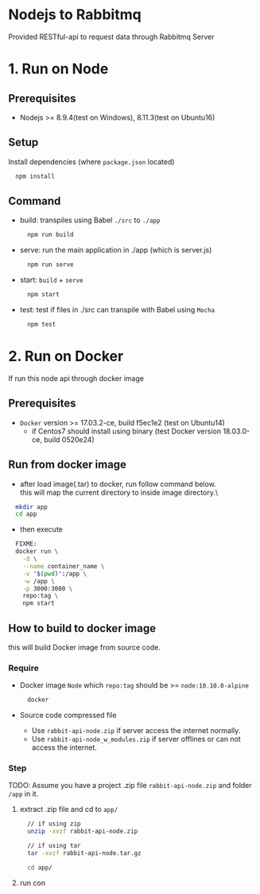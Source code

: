# Nodejs to Rabbitmq

  Provided RESTful-api to request data through Rabbitmq Server

# 1. Run on Node

## Prerequisites

  - Nodejs >= 8.9.4(test on Windows), 8.11.3(test on Ubuntu16)

## Setup

  Install dependencies (where `package.json` located)

  ```sh
    npm install
  ```

## Command 

  - build: transpiles using Babel `./src` to `./app`

      ```sh
        npm run build
      ```

  - serve: run the main application in ./app (which is server.js)
  
      ```sh
        npm run serve
      ```

  - start: `build` + `serve`
  
      ```sh
        npm start
      ```

  - test: test if files in ./src can transpile with Babel using `Mocha` 
  
      ```sh
        npm test
      ```

# 2. Run on Docker

  If run this node api through docker image

## Prerequisites

  - `Docker` version >= 17.03.2-ce, build f5ec1e2 (test on Ubuntu14)
    * if Centos7 should install using binary (test Docker version 18.03.0-ce, build 0520e24)

## Run from docker image

  - after load image(.tar) to docker, run follow command below.\
    this will map the current directory to inside image directory.\
  
  ```sh
    mkdir app
    cd app
  ```

  - then execute

  ```sh
    FIXME:
    docker run \
      -d \
      --name container_name \
      -v "$(pwd)":/app \
      -w /app \
      -p 3000:3000 \
      repo:tag \
      npm start
  ```

## How to build to docker image

  this will build Docker image from source code.
  
### Require

  - Docker image `Node` which `repo:tag` should be >= `node:10.10.0-alpine`
      
      ```sh
        docker
      ```

  - Source code compressed file
    * Use `rabbit-api-node.zip` if server access the internet normally.
    * Use `rabbit-api-node_w_modules.zip` if server offlines or can not access the internet. 

### Step
  TODO:
  Assume you have a project .zip file `rabbit-api-node.zip` and folder `/app` in it.

  1. extract .zip file and cd to `app/`

      ```sh
        // if using zip
        unzip -xvzf rabbit-api-node.zip

        // if using tar
        tar -xvzf rabbit-api-node.tar.gz

        cd app/
      ```
  2. run con